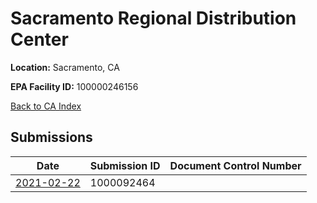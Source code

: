 # Sacramento Regional Distribution Center

**Location:** Sacramento, CA

**EPA Facility ID:** 100000246156

[Back to CA Index](../../index.md)

## Submissions

| Date | Submission ID | Document Control Number |
|------|--------------|-------------------------|
| [2021-02-22](submissions/1000092464.md) | 1000092464 |  |
